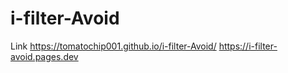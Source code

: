 # i-filter-Avoid

Link
https://tomatochip001.github.io/i-filter-Avoid/
https://i-filter-avoid.pages.dev
